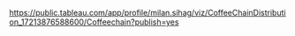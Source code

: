 https://public.tableau.com/app/profile/milan.sihag/viz/CoffeeChainDistribution_17213876588600/Coffeechain?publish=yes
